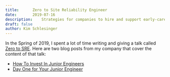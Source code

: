 ```yaml
---
title:      Zero to Site Reliability Engineer 
date:       2019-07-16
description:    Strategies for companies to hire and support early-career software engineers 
draft: false
author: Kim Schlesinger
---
```


In the Spring of 2019, I spent a lot of time writing and giving a talk called [Zero to SRE](https://www.youtube.com/watch?v=JEVssm9VqtA). Here are two blog posts from my company that cover the content of that talk: 

* [How To Invest In Junior Engineers](https://www.fairwinds.com/thoughts/zero-to-sre-how-to-invest-in-junior-engineers)
* [Day One for Your Junior Engineer](https://www.fairwinds.com/thoughts/zero-to-sre-day-one-for-your-junior-engineer) 
